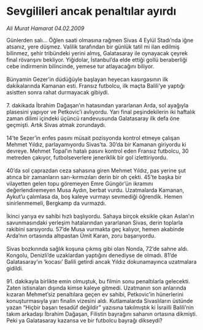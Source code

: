# Sevgilileri ancak penaltılar ayırdı

*Ali Murat Hamarat 04.02.2009*

<div class="taraf_structure_2col_1zq">
<div class="margen_n">



 <p>Günlerden salı... Öğlen saati olmasına rağmen Sivas 4 Eylül Stadı’nda iğne atsanız, yere düşmez. Valilik tarafından bir günlük tatil mi ilan edilmiş bilinmez, şehir tribündeki yerini almış, Galatasaray ile oynayacak çeyrek final rövanşını bekliyor. Yiğidolar, İstanbul’da elde ettiği gollü beraberliği cebe indirmenin bilincinde, yemese tur atlayacağını biliyor.<br/><br/>Bünyamin Gezer’in düdüğüyle başlayan heyecan kasırgasının ilk dakikalarında Kamanan esti. Fransız futbolcu, ilk maçta Balili’ye yaptığı asistten sonra rahat durmayacak gibiydi. <br/><br/>7. dakikada İbrahim Dağaşan’ın hatasından yararlanan Arda, sol ayağıyla plasesini yapıyor ve Petkovic’i avlıyordu. Yarı final peşindekilerin iki haftalık zaman dilimi içindeki üçüncü randevusunda Galatasaray ilk defa öne geçmişti. Artık Sivas atmak zorundaydı. <br/><br/>14’te Sezer’in enfes pasını müsait pozisyonda kontrol etmeye çalışan Mehmet Yıldız, parlayamıyordu Sivas’ta. 30’da bir Kamanan giriyordu ki devreye. Mehmet Topal’ın hatalı pasını kontrol eden Fransız futbolcu, 30 metreden çakıyor, futbolseverlere jeneriklik bir gol izlettiriyordu. <br/><br/>40’da sol çaprazdan ceza sahasına giren Mehmet Yıldız, pas yerine şut atınca bir zamanların sarı-kırmızıları derin bir oh çekti. 45’te başka bir vilayetten gelen topu göremeyen Emre Güngör’ün ikramını değerlendiremeyen Musa Aydın, berbat vurdu. Uzatmalarda Kamanan, Aykut’u çalımlasa da, boş kaleye vurmayı sevmediği öğrendik. Hemen sinirlenmemeli, Bergkamp da vurmazdı. <br/><br/>İkinci yarıya ev sahibi hızlı başlıyordu. Sahaya birçok eksikle çıkan Aslan’ın savunmasındaki yerleşim hatalarından yararlanan Sivas, derin toplarla rakibini sarsıyordu. 57’de Musa vurmakta geç kalıyor, hemen akabinde Arda’nın ortasında altıpastan Ümit Karan, zoru başarıyordu. <br/><br/>Sivas bozkırında sağlık koşuna çıkmış gibi olan Nonda, 72’de sahne aldı. Kongolu, Denizli’de uzaklardan yaptığını denediyse de olmadı. 81’de Galatasaray’ın ‘kocası’ Balili getirdi ancak Yıldız dokunamayınca uzatmalara gidildi. <br/><br/>91. dakikayla birlikte emin olmuştuk, bu filmin sonu penaltılarla gelecekti. Zaten istisnaları dışında kimse kaleye gitmedi. Uzatmanın son anlarında kızaran Mehmet’siz penaltılara geçen ev sahibi, Petkovic’in hünerlerini konuşturmasıyla yarı finalin vizesini aldı. Kutlamalarda Sivaslıların üstünde yazan “Hiçbir başarı tesadüf değildir” yazısına takılmıştık ki İsrailli Balili’nin takım arkadaşı İbrahim Dağaşan, Filistin bayrağını sahanın ortasına dikmişti. Peki ya Galatasaray kazansa ve bir futbolcu bayrağı dikseydi?</p>

<br/>


<div id="taraf_not">
</div>

</div>


</div>
